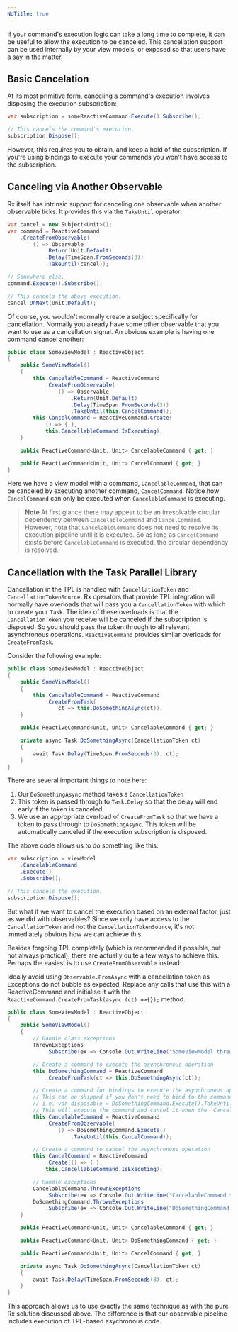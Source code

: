 ```yaml
---
NoTitle: true
---
```

If your command's execution logic can take a long time to complete, it can be useful to allow the execution to be canceled. This cancellation support can be used internally by your view models, or exposed so that users have a say in the matter.

## Basic Cancelation

At its most primitive form, canceling a command's execution involves disposing the execution subscription:

```cs
var subscription = someReactiveCommand.Execute().Subscribe();

// This cancels the command's execution.
subscription.Dispose();
```

However, this requires you to obtain, and keep a hold of the subscription. If you're using bindings to execute your commands you won't have access to the subscription.

## Canceling via Another Observable

Rx itself has intrinsic support for canceling one observable when another observable ticks. It provides this via the `TakeUntil` operator:

```cs
var cancel = new Subject<Unit>();
var command = ReactiveCommand
    .CreateFromObservable(
        () => Observable
            .Return(Unit.Default)
            .Delay(TimeSpan.FromSeconds(3))
            .TakeUntil(cancel));

// Somewhere else.
command.Execute().Subscribe();

// This cancels the above execution.
cancel.OnNext(Unit.Default);
```

Of course, you wouldn't normally create a subject specifically for cancellation. Normally you already have some other observable that you want to use as a cancellation signal. An obvious example is having one command cancel another:

```cs
public class SomeViewModel : ReactiveObject
{
    public SomeViewModel()
    {
        this.CancelableCommand = ReactiveCommand
            .CreateFromObservable(
                () => Observable
                    .Return(Unit.Default)
                    .Delay(TimeSpan.FromSeconds(3))
                    .TakeUntil(this.CancelCommand));
        this.CancelCommand = ReactiveCommand.Create(
            () => { },
            this.CancellableCommand.IsExecuting);
    }

    public ReactiveCommand<Unit, Unit> CancelableCommand { get; }

    public ReactiveCommand<Unit, Unit> CancelCommand { get; }
}
```

Here we have a view model with a command, `CancelableCommand`, that can be canceled by executing another command, `CancelCommand`. Notice how `CancelCommand` can only be executed when `CancelableCommand` is executing.

> **Note** At first glance there may appear to be an irresolvable circular dependency between `CancelableCommand` and `CancelCommand`. However, note that `CancelableCommand` does not need to resolve its execution pipeline until it is executed. So as long as `CancelCommand` exists before `CancelableCommand` is executed, the circular dependency is resolved.

## Cancellation with the Task Parallel Library

Cancellation in the TPL is handled with `CancellationToken` and `CancellationTokenSource`. Rx operators that provide TPL integration will normally have overloads that will pass you a `CancellationToken` with which to create your `Task`. The idea of these overloads is that the `CancellationToken` you receive will be canceled if the subscription is disposed. So you should pass the token through to all relevant asynchronous operations. `ReactiveCommand` provides similar overloads for `CreateFromTask`.

Consider the following example:

```cs
public class SomeViewModel : ReactiveObject
{
    public SomeViewModel()
    {
        this.CancelableCommand = ReactiveCommand
            .CreateFromTask(
                ct => this.DoSomethingAsync(ct));
    }

    public ReactiveCommand<Unit, Unit> CancelableCommand { get; }

    private async Task DoSomethingAsync(CancellationToken ct)
    {
        await Task.Delay(TimeSpan.FromSeconds(3), ct);
    }
}
```

There are several important things to note here:

1. Our `DoSomethingAsync` method takes a `CancellationToken`
2. This token is passed through to `Task.Delay` so that the delay will end early if the token is canceled.
3. We use an appropriate overload of `CreateFromTask` so that we have a token to pass through to `DoSomethingAsync`. This token will be automatically canceled if the execution subscription is disposed.

The above code allows us to do something like this:

```cs
var subscription = viewModel
    .CancelableCommand
    .Execute()
    .Subscribe();

// This cancels the execution.
subscription.Dispose();
```

But what if we want to cancel the execution based on an external factor, just as we did with observables? Since we only have access to the `CancellationToken` and not the `CancellationTokenSource`, it's not immediately obvious how we can achieve this.

Besides forgoing TPL completely \(which is recommended if possible, but not always practical\), there are actually quite a few ways to achieve this. Perhaps the easiest is to use `CreateFromObservable` instead:

Ideally avoid using `Observable.FromAsync` with a cancellation token as Exceptions do not bubble as expected, Replace any calls that use this with a ReactiveCommand and initialise it with the `ReactiveCommand.CreateFromTask(async (ct) =>{});` method.

```cs
public class SomeViewModel : ReactiveObject
{
    public SomeViewModel()
    {
        // Handle class exceptions
        ThrownExceptions
            .Subscribe(ex => Console.Out.WriteLine("SomeViewModel threw:" + ex.Message));

        // Create a command to execute the asynchronous operation
        this.DoSomethingCommand = ReactiveCommand
            .CreateFromTask(ct => this.DoSomethingAsync(ct));

        // Create a command for bindings to execute the asynchronous operation
        // This can be skipped if you don't need to bind to the command and just want to execute it
        // i.e. var disposable = DoSomethingCommand.Execute().TakeUntil(this.CancelCommand).Subscribe();
        // This will execute the command and cancel it when the `CancelCommand` is executed but can also be cancelled by disposing the disposable
        this.CancelableCommand = ReactiveCommand
            .CreateFromObservable(
                () => DoSomethingCommand.Execute()
                    .TakeUntil(this.CancelCommand));

        // Create a command to cancel the asynchronous operation
        this.CancelCommand = ReactiveCommand
            .Create(() => { },
            this.CancellableCommand.IsExecuting);

        // Handle exceptions
        CancelableCommand.ThrownExceptions
            .Subscribe(ex => Console.Out.WriteLine("CancelableCommand threw:" + ex.Message));
        DoSomethingCommand.ThrownExceptions
            .Subscribe(ex => Console.Out.WriteLine("DoSomethingCommand threw:" + ex.Message));
    }

    public ReactiveCommand<Unit, Unit> CancelableCommand { get; }

    public ReactiveCommand<Unit, Unit> DoSomethingCommand { get; }

    public ReactiveCommand<Unit, Unit> CancelCommand { get; }

    private async Task DoSomethingAsync(CancellationToken ct)
    {
        await Task.Delay(TimeSpan.FromSeconds(3), ct);
    }
}
```

This approach allows us to use exactly the same technique as with the pure Rx solution discussed above. The difference is that our observable pipeline includes execution of TPL-based asychronous code.
